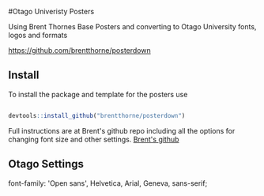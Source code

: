 #Otago Univeristy Posters  

Using Brent Thornes Base Posters and converting to Otago University fonts, logos and formats

https://github.com/brentthorne/posterdown

## Install
To install the package and template for the posters use 

```r

devtools::install_github("brentthorne/posterdown")

```

Full instructions are at Brent's github repo including all the options for changing font size and other settings.
[Brent's github](https://github.com/brentthorne/posterdown)  

## Otago Settings

font-family: 'Open sans', Helvetica, Arial, Geneva, sans-serif;
